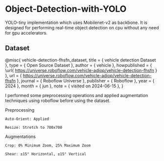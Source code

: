 # Object-Detection-with-YOLO
YOLO-tiny implementation which uses Mobilenet-v2 as backbone. It is designed for performing real-time object detection on cpu without any need for gpu accelerators.

## Dataset
@misc{ vehicle-detection-fhsfn_dataset, title = { vehicle detection Dataset }, type = { Open Source Dataset }, author = { vehicle }, howpublished = { \url{ https://universe.roboflow.com/vehicle-adiop/vehicle-detection-fhsfn } }, url = { https://universe.roboflow.com/vehicle-adiop/vehicle-detection-fhsfn }, journal = { Roboflow Universe }, publisher = { Roboflow }, year = { 2024 }, month = { jun }, note = { visited on 2024-06-15 }, }

I performed some preprocessing operations and applied augmentation techniques using roboflow before using the dataset.

Preprocessing
    
    Auto-Orient: Applied
    
    Resize: Stretch to 700x700

Augmentations
    
    Crop: 0% Minimum Zoom, 25% Maximum Zoom
    
    Shear: ±15° Horizontal, ±15° Vertical
